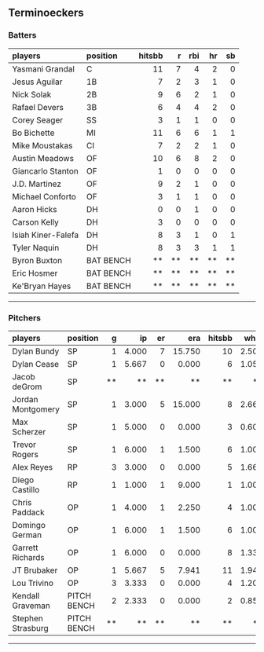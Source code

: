 ## Terminoeckers

### Batters

 
|players            |position  | hitsbb|  r| rbi| hr| sb| 
|:------------------|:---------|------:|--:|---:|--:|--:| 
|Yasmani Grandal    |C         |     11|  7|   4|  2|  0| 
|Jesus Aguilar      |1B        |      7|  2|   3|  1|  0| 
|Nick Solak         |2B        |      9|  6|   2|  1|  0| 
|Rafael Devers      |3B        |      6|  4|   4|  2|  0| 
|Corey Seager       |SS        |      3|  1|   1|  0|  0| 
|Bo Bichette        |MI        |     11|  6|   6|  1|  1| 
|Mike Moustakas     |CI        |      7|  2|   2|  1|  0| 
|Austin Meadows     |OF        |     10|  6|   8|  2|  0| 
|Giancarlo Stanton  |OF        |      1|  0|   0|  0|  0| 
|J.D. Martinez      |OF        |      9|  2|   1|  0|  0| 
|Michael Conforto   |OF        |      3|  1|   1|  0|  0| 
|Aaron Hicks        |DH        |      0|  0|   1|  0|  0| 
|Carson Kelly       |DH        |      3|  0|   0|  0|  0| 
|Isiah Kiner-Falefa |DH        |      8|  3|   1|  0|  1| 
|Tyler Naquin       |DH        |      8|  3|   3|  1|  1| 
|Byron Buxton       |BAT BENCH |     **| **|  **| **| **| 
|Eric Hosmer        |BAT BENCH |     **| **|  **| **| **| 
|Ke'Bryan Hayes     |BAT BENCH |     **| **|  **| **| **| 


* * *

### Pitchers

 
|players           |position    |  g|    ip| er|    era| hitsbb|  whip| so|  w| sv| 
|:-----------------|:-----------|--:|-----:|--:|------:|------:|-----:|--:|--:|--:| 
|Dylan Bundy       |SP          |  1| 4.000|  7| 15.750|     10| 2.500|  3|  0|  0| 
|Dylan Cease       |SP          |  1| 5.667|  0|  0.000|      6| 1.059|  3|  0|  0| 
|Jacob deGrom      |SP          | **|    **| **|     **|     **|    **| **| **| **| 
|Jordan Montgomery |SP          |  1| 3.000|  5| 15.000|      8| 2.667|  4|  0|  0| 
|Max Scherzer      |SP          |  1| 5.000|  0|  0.000|      3| 0.600|  7|  1|  0| 
|Trevor Rogers     |SP          |  1| 6.000|  1|  1.500|      6| 1.000|  7|  1|  0| 
|Alex Reyes        |RP          |  3| 3.000|  0|  0.000|      5| 1.667|  4|  0|  2| 
|Diego Castillo    |RP          |  1| 1.000|  1|  9.000|      1| 1.000|  1|  0|  0| 
|Chris Paddack     |OP          |  1| 4.000|  1|  2.250|      4| 1.000|  2|  0|  0| 
|Domingo German    |OP          |  1| 6.000|  1|  1.500|      6| 1.000|  6|  1|  0| 
|Garrett Richards  |OP          |  1| 6.000|  0|  0.000|      8| 1.333|  4|  1|  0| 
|JT Brubaker       |OP          |  1| 5.667|  5|  7.941|     11| 1.941|  3|  0|  0| 
|Lou Trivino       |OP          |  3| 3.333|  0|  0.000|      4| 1.200|  1|  1|  0| 
|Kendall Graveman  |PITCH BENCH |  2| 2.333|  0|  0.000|      2| 0.857|  1|  0|  1| 
|Stephen Strasburg |PITCH BENCH | **|    **| **|     **|     **|    **| **| **| **| 


* * *


